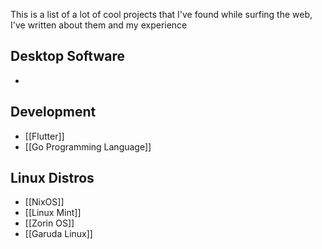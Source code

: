 This is a list of a lot of cool projects that I've found while surfing the web, I've written about them and my experience
## Desktop Software
- 
## Development
- [[Flutter]]
- [[Go Programming Language]]
## Linux Distros
- [[NixOS]]
- [[Linux Mint]]
- [[Zorin OS]]
- [[Garuda Linux]]